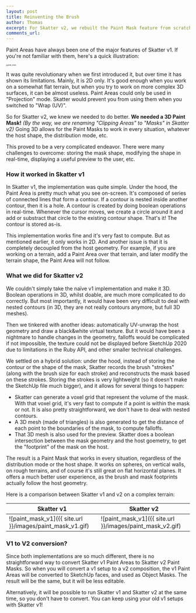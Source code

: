 ```yaml
---
layout: post
title: Reinventing the Brush
author: Thomas
excerpt: For Skatter v2, we rebuilt the Paint Mask feature from scratch, making it much more powerful and versatile.
comments_url: 
---
```




Paint Areas have always been one of the major features of Skatter v1. If you're not familiar with them, here's a quick illustration:

<img src="{{ site.url }}/images/paint_areas.gif" alt="paint_areas" style="zoom:30%;" />



It was quite revolutionary when we first introduced it, but over time it has shown its limitations. Mainly, it is 2D only.
It's good enough when you work on a somewhat flat terrain, but when you try to work on more complex 3D surfaces, it can be almost useless. Paint Areas could only be used in "Projection" mode. Skatter would prevent you from using them when you switched to "Wrap (UV)".

So for Skatter v2, we knew we needed to do better. **We needed a 3D Paint Mask!** *(By the way, we are renaming "Clipping Areas" to "Masks" in Skatter v2)*
Going 3D allows for the Paint Masks to work in every situation, whatever the host shape, the distribution mode, etc.

This proved to be a very complicated endeavor. There were many challenges to overcome: storing the mask shape, modifying the shape in real-time, displaying a useful preview to the user, etc.

### How it worked in Skatter v1

In Skatter v1, the implementation was quite simple. Under the hood, the Paint Area is pretty much what you see on-screen. It's composed of series of connected lines that form a contour. If a contour is nested inside another contour, then it is a hole.
A contour is created by doing boolean operations in real-time. Whenever the cursor moves, we create a circle around it and add or substract that circle to the existing contour shape.
That's it! The contour is stored as-is.

This implementation works fine and it's very fast to compute. But as mentioned earlier, it only works in 2D. And another issue is that it is completely decoupled from the host geometry. For example, if you are working on a terrain, add a Paint Area over that terrain, and later modify the terrain shape, the Paint Area will not follow.

### What we did for Skatter v2

We couldn't simply take the naïve v1 implementation and make it 3D. Boolean operations in 3D, whilst doable, are much more complicated to do correctly. But most importantly, it would have been very difficult to deal with nested contours (in 3D, they are not really contours anymore, but full 3D meshes).

Then we tinkered with another ideas: automatically UV-unwrap the host geometry and draw a black&white virtual texture. But it would have been a nightmare to handle changes in the geometry, falloffs would be complicated if not impossible, the texture could not be displayed before SketchUp 2020 due to limitations in the Ruby API, and other smaller technical challenges.

We settled on a hybrid solution: under the hood, instead of storing the contour or the shape of the mask, Skatter records the brush "strokes" (along with the brush size for each stroke) and reconstructs the mask based on these strokes.
Storing the strokes is very lightweight (so it doesn't make the SketchUp file much bigger), and it allows for several things to happen:

- Skatter can generate a voxel grid that represent the volume of the mask. With that voxel grid, it's very fast to compute if a point is within the mask or not. It is also pretty straightforward, we don't have to deal with nested contours.
- A 3D mesh (made of triangles) is also generated to get the distance of each point to the boundaries of the mask, to compute falloffs.
- That 3D mesh is also used for the preview. Skatter does a boolean intersection between the mask geometry and the host goemetry, to get the "footprint" of the mask on the host.

The result is a Paint Mask that works in every situation, regardless of the distribution mode or the host shape. It works on spheres, on vertical walls, on rough terrains, and of course it's still great on flat horizontal planes. It offers a much better user experience, as the brush and mask footprints actually follow the host geometry.

Here is a comparison between Skatter v1 and v2 on a complex terrain:

| Skatter v1                                                | Skatter v2                                                |
| --------------------------------------------------------- | --------------------------------------------------------- |
| ![paint_mask_v1]({{ site.url }}/images/paint_mask_v1.gif) | ![paint_mask_v1]({{ site.url }}/images/paint_mask_v2.gif) |



### V1 to V2 conversion?

Since both implementations are so much different, there is no straightforward way to convert Skatter v1 Paint Areas to Skatter v2 Paint Masks. So when you will convert a v1 setup to a v2 composition, the v1 Paint Areas will be converted to SketchUp faces, and used as Object Masks. The result will be the same, but it will be less editable.

Alternatively, it will be possible to run Skatter v1 and Skatter v2 at the same time, so you don't have to convert. You can keep using your old v1 setups with Skatter v1!